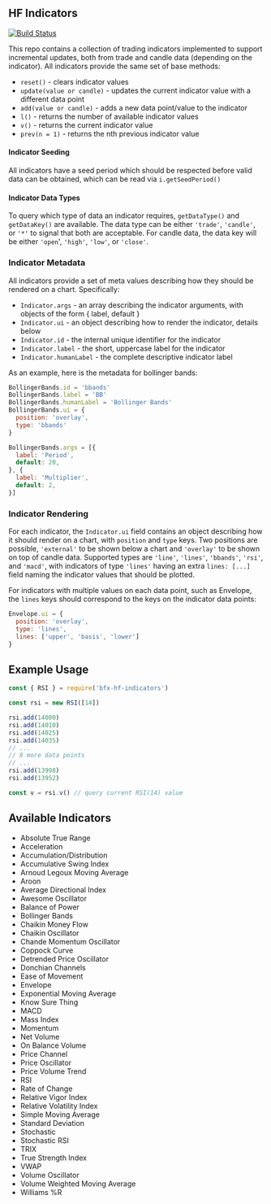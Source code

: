 ## HF Indicators

[![Build Status](https://travis-ci.org/bitfinexcom/bfx-hf-indicators.svg?branch=master)](https://travis-ci.org/bitfinexcom/bfx-hf-indicators)

This repo contains a collection of trading indicators implemented to support incremental updates, both from trade and candle data (depending on the indicator). All indicators provide the same set of base methods:

* `reset()` - clears indicator values
* `update(value or candle)` - updates the current indicator value with a different data point
* `add(value or candle)` - adds a new data point/value to the indicator
* `l()` - returns the number of available indicator values
* `v()` - returns the current indicator value
* `prev(n = 1)` - returns the nth previous indicator value

#### Indicator Seeding

All indicators have a seed period which should be respected before valid data can be obtained, which can be read via `i.getSeedPeriod()`

#### Indicator Data Types

To query which type of data an indicator requires, `getDataType()` and `getDataKey()` are available. The data type can be either `'trade'`, `'candle'`, or `'*'` to signal that both are acceptable. For candle data, the data key will be either `'open`', `'high'`, `'low'`, or `'close'`.

### Indicator Metadata

All indicators provide a set of meta values describing how they should be rendered on a chart. Specifically:

* `Indicator.args` - an array describing the indicator arguments, with objects of the form { label, default }
* `Indicator.ui` - an object describing how to render the indicator, details below
* `Indicator.id` - the internal unique identifier for the indicator
* `Indicator.label` - the short, uppercase label for the indicator
* `Indicator.humanLabel` - the complete descriptive indicator label

As an example, here is the metadata for bollinger bands:
```js
BollingerBands.id = 'bbands'
BollingerBands.label = 'BB'
BollingerBands.humanLabel = 'Bollinger Bands'
BollingerBands.ui = {
  position: 'overlay',
  type: 'bbands'
}

BollingerBands.args = [{
  label: 'Period',
  default: 20,
}, {
  label: 'Multiplier',
  default: 2,
}]
```

### Indicator Rendering

For each indicator, the `Indicator.ui` field contains an object describing how it should render on a chart, with `position` and `type` keys. Two positions are possible, `'external'` to be shown below a chart and `'overlay'` to be shown on top of candle data. Supported types are `'line'`, `'lines'`, `'bbands'`, `'rsi'`, and `'macd'`, with indicators of type `'lines'` having an extra `lines: [...]` field naming the indicator values that should be plotted.

For indicators with multiple values on each data point, such as Envelope, the `lines` keys should correspond to the keys on the indicator data points:

```js
Envelope.ui = {
  position: 'overlay',
  type: 'lines',
  lines: ['upper', 'basis', 'lower']
}
```

## Example Usage

```js
const { RSI } = require('bfx-hf-indicators')

const rsi = new RSI([14])

rsi.add(14000)
rsi.add(14010)
rsi.add(14025)
rsi.add(14035)
// ...
// 8 more data points
// ...
rsi.add(13998)
rsi.add(13952)

const v = rsi.v() // query current RSI(14) value
```

## Available Indicators
* Absolute True Range
* Acceleration
* Accumulation/Distribution
* Accumulative Swing Index
* Arnoud Legoux Moving Average
* Aroon
* Average Directional Index
* Awesome Oscillator
* Balance of Power
* Bollinger Bands
* Chaikin Money Flow
* Chaikin Oscillator
* Chande Momentum Oscillator
* Coppock Curve
* Detrended Price Oscillator
* Donchian Channels
* Ease of Movement
* Envelope
* Exponential Moving Average
* Know Sure Thing
* MACD
* Mass Index
* Momentum
* Net Volume
* On Balance Volume
* Price Channel
* Price Oscillator
* Price Volume Trend
* RSI
* Rate of Change
* Relative Vigor Index
* Relative Volatility Index
* Simple Moving Average
* Standard Deviation
* Stochastic
* Stochastic RSI
* TRIX
* True Strength Index
* VWAP
* Volume Oscillator
* Volume Weighted Moving Average
* Williams %R
